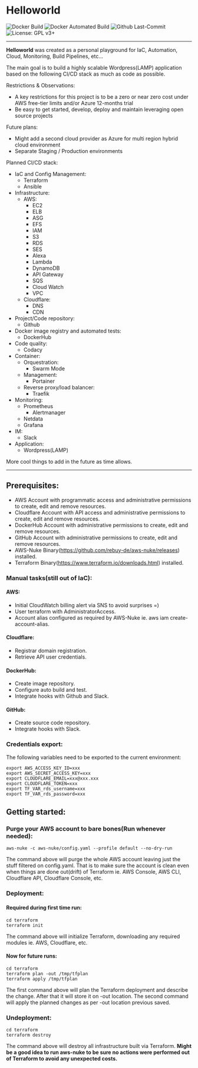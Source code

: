 # Helloworld
![Docker Build](https://img.shields.io/docker/cloud/build/luiz1361/helloworld.svg)
![Docker Automated Build](https://img.shields.io/docker/cloud/automated/luiz1361/helloworld.svg)
![Github Last-Commit](https://img.shields.io/github/last-commit/luiz1361/helloworld.svg)
![License: GPL v3+](https://img.shields.io/badge/License-GPL%20v3%2B-blue.svg)

---

**Helloworld** was created as a personal playground for IaC, Automation, Cloud, Monitoring, Build Pipelines, etc...

The main goal is to build a highly scalable Wordpress(LAMP) application based on the following CI/CD stack as much as code as possible.

Restrictions & Observations: 
* A key restrictions for this project is to be a zero or near zero cost under AWS free-tier limits and/or Azure 12-months trial
* Be easy to get started, develop, deploy and maintain leveraging open source projects

Future plans: 
* Might add a second cloud provider as Azure for multi region hybrid cloud environment
* Separate Staging / Production environments 

Planned CI/CD stack:
* IaC and Config Management:
  * Terraform
  * Ansible 
* Infrastructure:
  * AWS:
    * EC2
    * ELB
    * ASG
    * EFS
    * IAM
    * S3
    * RDS
    * SES
    * Alexa
    * Lambda
    * DynamoDB
    * API Gateway
    * SQS
    * Cloud Watch
    * VPC
  * Cloudflare:
    * DNS
    * CDN
* Project/Code repository:
  * Github
* Docker image registry and automated tests:
  * DockerHub
* Code quality:
  * Codacy
* Container:
  * Orquestration:
    * Swarm Mode
  * Management:
    * Portainer
  * Reverse proxy/load balancer:
    * Traefik
* Monitoring:
  * Prometheus
    * Alertmanager
  * Netdata
  * Grafana
* IM:
  * Slack
* Application:
  * Wordpress(LAMP)

More cool things to add in the future as time allows.

---

## Prerequisites:
* AWS Account with programmatic access and administrative permissions to create, edit and remove resources.
* Cloudflare Account with API access and administrative permissions to create, edit and remove resources.
* DockerHub Account with administrative permissions to create, edit and remove resources.
* GitHub Account with administrative permissions to create, edit and remove resources.
* AWS-Nuke Binary(https://github.com/rebuy-de/aws-nuke/releases) installed.
* Terraform Binary(https://www.terraform.io/downloads.html) installed.

### Manual tasks(still out of IaC):

#### AWS:
* Initial CloudWatch billing alert via SNS to avoid surprises =)
* User terraform with AdministratorAccess.
* Account alias configured as required by AWS-Nuke ie. aws iam create-account-alias.

#### Cloudflare:
* Registrar domain registration.
* Retrieve API user credentials.

#### DockerHub:
* Create image repository.
* Configure auto build and test.
* Integrate hooks with Github and Slack.

#### GitHub:
* Create source code repository.
* Integrate hooks with Slack.

### Credentials export:

The following variables need to be exported to the current environment:
```
export AWS_ACCESS_KEY_ID=xxx
export AWS_SECRET_ACCESS_KEY=xxx
export CLOUDFLARE_EMAIL=xxx@xxx.xxx
export CLOUDFLARE_TOKEN=xxx
export TF_VAR_rds_username=xxx
export TF_VAR_rds_password=xxx

```

## Getting started:

### Purge your AWS account to bare bones(Run whenever needed):
```aws-nuke -c aws-nuke/config.yaml --profile default --no-dry-run```

The command above will purge the whole AWS account leaving just the stuff filtered on config.yaml. That is to make sure the account is clean even when things are done out(drift) of Terraform ie. AWS Console, AWS CLI, Cloudflare API, Cloudflare Console, etc.

### Deployment:

#### Required during first time run:

```
cd terraform
terraform init
```

The command above will initialize Terraform, downloading any required modules ie. AWS, Cloudflare, etc.

#### Now for future runs:

```
cd terraform
terraform plan -out /tmp/tfplan
terraform apply /tmp/tfplan
```

The first command above will plan the Terraform deployment and describe the change. After that it will store it on -out location.
The second command will apply the planned changes as per -out location previous saved.

### Undeployment:

```
cd terraform
terraform destroy
```

The command above will destroy all infrastructure built via Terraform. **Might be a good idea to run aws-nuke to be sure no actions were performed out of Terraform to avoid any unexpected costs.**